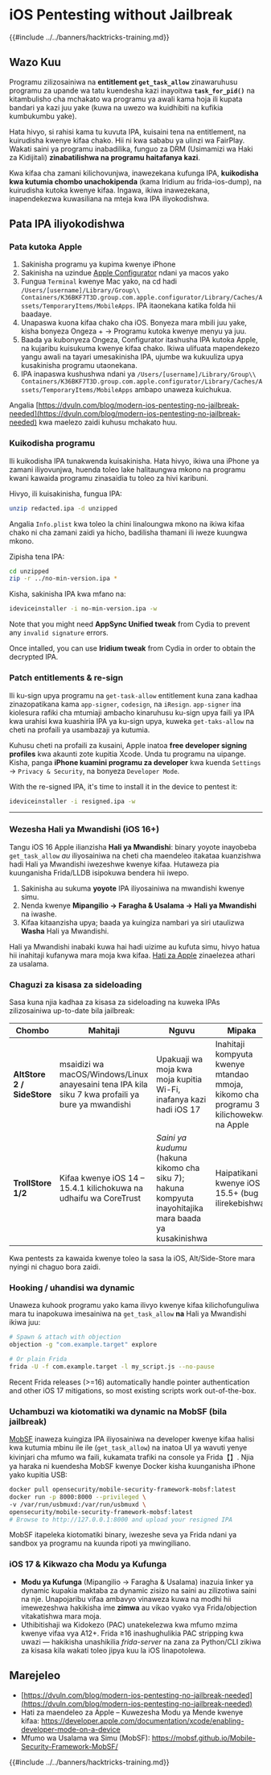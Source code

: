 # iOS Pentesting without Jailbreak

{{#include ../../banners/hacktricks-training.md}}

## Wazo Kuu

Programu zilizosainiwa na **entitlement `get_task_allow`** zinawaruhusu programu za upande wa tatu kuendesha kazi inayoitwa **`task_for_pid()`** na kitambulisho cha mchakato wa programu ya awali kama hoja ili kupata bandari ya kazi juu yake (kuwa na uwezo wa kuidhibiti na kufikia kumbukumbu yake).

Hata hivyo, si rahisi kama tu kuvuta IPA, kuisaini tena na entitlement, na kuirudisha kwenye kifaa chako. Hii ni kwa sababu ya ulinzi wa FairPlay. Wakati saini ya programu inabadilika, funguo za DRM (Usimamizi wa Haki za Kidijitali) **zinabatilishwa na programu haitafanya kazi**.

Kwa kifaa cha zamani kilichovunjwa, inawezekana kufunga IPA, **kuikodisha kwa kutumia chombo unachokipenda** (kama Iridium au frida-ios-dump), na kuirudisha kutoka kwenye kifaa. Ingawa, ikiwa inawezekana, inapendekezwa kuwasiliana na mteja kwa IPA iliyokodishwa.

## Pata IPA iliyokodishwa

### Pata kutoka Apple

1. Sakinisha programu ya kupima kwenye iPhone
2. Sakinisha na uzindue [Apple Configurator](https://apps.apple.com/au/app/apple-configurator/id1037126344?mt=12) ndani ya macos yako
3. Fungua `Terminal` kwenye Mac yako, na cd hadi `/Users/[username]/Library/Group\\ Containers/K36BKF7T3D.group.com.apple.configurator/Library/Caches/Assets/TemporaryItems/MobileApps`. IPA itaonekana katika folda hii baadaye.
4. Unapaswa kuona kifaa chako cha iOS. Bonyeza mara mbili juu yake, kisha bonyeza Ongeza + → Programu kutoka kwenye menyu ya juu.
5. Baada ya kubonyeza Ongeza, Configurator itashusha IPA kutoka Apple, na kujaribu kuisukuma kwenye kifaa chako. Ikiwa ulifuata mapendekezo yangu awali na tayari umesakinisha IPA, ujumbe wa kukuuliza upya kusakinisha programu utaonekana.
6. IPA inapaswa kushushwa ndani ya `/Users/[username]/Library/Group\\ Containers/K36BKF7T3D.group.com.apple.configurator/Library/Caches/Assets/TemporaryItems/MobileApps` ambapo unaweza kuichukua.

Angalia [https://dvuln.com/blog/modern-ios-pentesting-no-jailbreak-needed](https://dvuln.com/blog/modern-ios-pentesting-no-jailbreak-needed) kwa maelezo zaidi kuhusu mchakato huu.

### Kuikodisha programu

Ili kuikodisha IPA tunakwenda kuisakinisha. Hata hivyo, ikiwa una iPhone ya zamani iliyovunjwa, huenda toleo lake halitaungwa mkono na programu kwani kawaida programu zinasaidia tu toleo za hivi karibuni.

Hivyo, ili kuisakinisha, fungua IPA:
```bash
unzip redacted.ipa -d unzipped
```
Angalia `Info.plist` kwa toleo la chini linaloungwa mkono na ikiwa kifaa chako ni cha zamani zaidi ya hicho, badilisha thamani ili iweze kuungwa mkono.

Zipisha tena IPA:
```bash
cd unzipped
zip -r ../no-min-version.ipa *
```
Kisha, sakinisha IPA kwa mfano na:
```bash
ideviceinstaller -i no-min-version.ipa -w
```
Note that you might need **AppSync Unified tweak** from Cydia to prevent any `invalid signature` errors.

Once intalled, you can use **Iridium tweak** from Cydia in order to obtain the decrypted IPA.


### Patch entitlements & re-sign

Ili ku-sign upya programu na `get-task-allow` entitlement kuna zana kadhaa zinazopatikana kama `app-signer`, `codesign`, na `iResign`. `app-signer` ina kiolesura rafiki cha mtumiaji ambacho kinaruhusu ku-sign upya faili ya IPA kwa urahisi kwa kuashiria IPA ya ku-sign upya, kuweka `get-taks-allow` na cheti na profaili ya usambazaji ya kutumia.

Kuhusu cheti na profaili za kusaini, Apple inatoa **free developer signing profiles** kwa akaunti zote kupitia Xcode. Unda tu programu na uipange. Kisha, panga **iPhone kuamini programu za developer** kwa kuenda `Settings` → `Privacy & Security`, na bonyeza `Developer Mode`.

With the re-signed IPA, it's time to install it in the device to pentest it:
```bash
ideviceinstaller -i resigned.ipa -w
```
---

### Wezesha Hali ya Mwandishi (iOS 16+)

Tangu iOS 16 Apple ilianzisha **Hali ya Mwandishi**: binary yoyote inayobeba `get_task_allow` *au* iliyosainiwa na cheti cha maendeleo itakataa kuanzishwa hadi Hali ya Mwandishi iwezeshwe kwenye kifaa. Hutaweza pia kuunganisha Frida/LLDB isipokuwa bendera hii iwepo.

1. Sakinisha au sukuma **yoyote** IPA iliyosainiwa na mwandishi kwenye simu.
2. Nenda kwenye **Mipangilio → Faragha & Usalama → Hali ya Mwandishi** na iwashe.
3. Kifaa kitaanzisha upya; baada ya kuingiza nambari ya siri utaulizwa **Washa** Hali ya Mwandishi.

Hali ya Mwandishi inabaki kuwa hai hadi uizime au kufuta simu, hivyo hatua hii inahitaji kufanywa mara moja kwa kifaa. [Hati za Apple](https://developer.apple.com/documentation/xcode/enabling-developer-mode-on-a-device) zinaelezea athari za usalama.

### Chaguzi za kisasa za sideloading

Sasa kuna njia kadhaa za kisasa za sideloading na kuweka IPAs zilizosainiwa up-to-date bila jailbreak:

| Chombo | Mahitaji | Nguvu | Mipaka |
|--------|----------|-------|--------|
| **AltStore 2 / SideStore** | msaidizi wa macOS/Windows/Linux anayesaini tena IPA kila siku 7 kwa profaili ya bure ya mwandishi | Upakuaji wa moja kwa moja kupitia Wi-Fi, inafanya kazi hadi iOS 17 | Inahitaji kompyuta kwenye mtandao mmoja, kikomo cha programu 3 kilichowekwa na Apple |
| **TrollStore 1/2** | Kifaa kwenye iOS 14 – 15.4.1 kilichokuwa na udhaifu wa CoreTrust | *Saini ya kudumu* (hakuna kikomo cha siku 7); hakuna kompyuta inayohitajika mara baada ya kusakinishwa | Haipatikani kwenye iOS 15.5+ (bug ilirekebishwa) |

Kwa pentests za kawaida kwenye toleo la sasa la iOS, Alt/Side-Store mara nyingi ni chaguo bora zaidi.

### Hooking / uhandisi wa dynamic

Unaweza kuhook programu yako kama ilivyo kwenye kifaa kilichofunguliwa mara tu inapokuwa imesainiwa na `get_task_allow` **na** Hali ya Mwandishi ikiwa juu:
```bash
# Spawn & attach with objection
objection -g "com.example.target" explore

# Or plain Frida
frida -U -f com.example.target -l my_script.js --no-pause
```
Recent Frida releases (>=16) automatically handle pointer authentication and other iOS 17 mitigations, so most existing scripts work out-of-the-box.

### Uchambuzi wa kiotomatiki wa dynamic na MobSF (bila jailbreak)

[MobSF](https://mobsf.github.io/Mobile-Security-Framework-MobSF/) inaweza kuingiza IPA iliyosainiwa na developer kwenye kifaa halisi kwa kutumia mbinu ile ile (`get_task_allow`) na inatoa UI ya wavuti yenye kivinjari cha mfumo wa faili, kukamata trafiki na console ya Frida【】. Njia ya haraka ni kuendesha MobSF kwenye Docker kisha kuunganisha iPhone yako kupitia USB:
```bash
docker pull opensecurity/mobile-security-framework-mobsf:latest
docker run -p 8000:8000 --privileged \
-v /var/run/usbmuxd:/var/run/usbmuxd \
opensecurity/mobile-security-framework-mobsf:latest
# Browse to http://127.0.0.1:8000 and upload your resigned IPA
```
MobSF itapeleka kiotomatiki binary, iwezeshe seva ya Frida ndani ya sandbox ya programu na kuunda ripoti ya mwingiliano.

### iOS 17 & Kikwazo cha Modu ya Kufunga

* **Modu ya Kufunga** (Mipangilio → Faragha & Usalama) inazuia linker ya dynamic kupakia maktaba za dynamic zisizo na saini au zilizotiwa saini na nje. Unapojaribu vifaa ambavyo vinaweza kuwa na modhi hii imewezeshwa hakikisha ime **zimwa** au vikao vyako vya Frida/objection vitakatishwa mara moja.
* Uthibitishaji wa Kidokezo (PAC) unatekelezwa kwa mfumo mzima kwenye vifaa vya A12+. Frida ≥16 inashughulikia PAC stripping kwa uwazi — hakikisha unashikilia *frida-server* na zana za Python/CLI zikiwa za kisasa kila wakati toleo jipya kuu la iOS linapotolewa.

## Marejeleo

- [https://dvuln.com/blog/modern-ios-pentesting-no-jailbreak-needed](https://dvuln.com/blog/modern-ios-pentesting-no-jailbreak-needed)
- Hati za maendeleo za Apple – Kuwezesha Modu ya Mende kwenye kifaa: <https://developer.apple.com/documentation/xcode/enabling-developer-mode-on-a-device>
- Mfumo wa Usalama wa Simu (MobSF): <https://mobsf.github.io/Mobile-Security-Framework-MobSF/>

{{#include ../../banners/hacktricks-training.md}}
